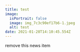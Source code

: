 ```yaml
---
title: test
image:
  isPortrait: false
  image: img_7c3c90ef17b6-1.jpeg
  alt: test
date: 2021-01-28T14:10:45.554Z
---
```

remove this news item